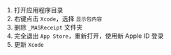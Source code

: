 1. 打开应用程序目录
2. 右键点击 `Xcode`，选择 `显示包内容`
3. 删除 `_MASReceipt` 文件夹
4. 完全退出 `App Store`，重新打开，使用新 Apple ID 登录
5. 更新 `Xcode`